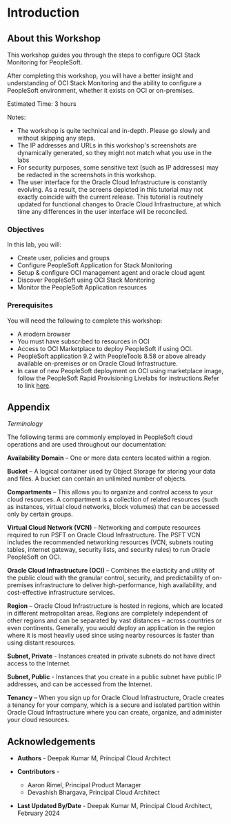 # Introduction

## About this Workshop

This workshop guides you through the steps to configure  OCI Stack Monitoring for PeopleSoft.

After completing this workshop, you will have a better insight and understanding of OCI Stack Monitoring and the ability to configure a PeopleSoft environment, whether it exists on OCI or on-premises.


Estimated Time: 3 hours

Notes:

* The workshop is quite technical and in-depth. Please go slowly and without skipping any steps.
*  The IP addresses and URLs in this workshop's screenshots are dynamically generated, so they might not match what you use in the labs
* For security purposes, some sensitive text (such as IP addresses) may be redacted in the screenshots in this workshop.
* The user interface for the Oracle Cloud Infrastructure is constantly evolving. As a result, the screens depicted in this tutorial may not exactly coincide with the current release. This tutorial is routinely updated for functional changes to Oracle Cloud Infrastructure, at which time any differences in the user interface will be reconciled.




### Objectives

In this lab, you will:

* Create user, policies and groups
* Configure PeopleSoft Application for Stack Monitoring
* Setup & configure OCI management agent and oracle cloud agent
* Discover PeopleSoft using OCI Stack Monitoring
* Monitor the PeopleSoft Application resources


### Prerequisites

You will need the following to complete this workshop:

* A modern browser
* You must have subscribed to resources in OCI
* Access to OCI Marketplace to deploy PeopleSoft if using OCI.
* PeopleSoft application 9.2 with PeopleTools 8.58 or above already available on-premises or on Oracle Cloud Infrastructure.
* In case of new PeopleSoft deployment on OCI using marketplace image, follow the PeopleSoft Rapid Provisioning Livelabs for instructions.Refer to link [here](https://apexapps.oracle.com/pls/apex/r/dbpm/livelabs/view-workshop?wid=3208).


## Appendix

*Terminology*

The following terms are commonly employed in PeopleSoft cloud operations and are used throughout our documentation:

**Availability Domain** – One or more data centers located within a region.

**Bucket** – A logical container used by Object Storage for storing your data and files. A bucket can contain an unlimited number of objects.

**Compartments** – This allows you to organize and control access to your cloud resources. A compartment is a collection of related resources (such as instances, virtual cloud networks, block volumes) that can be accessed only by certain groups.

**Virtual Cloud Network (VCN)** – Networking and compute resources required to run PSFT on Oracle Cloud Infrastructure. The PSFT VCN includes the recommended networking resources (VCN, subnets routing tables, internet gateway, security lists, and security rules) to run Oracle PeopleSoft on OCI.

**Oracle Cloud Infrastructure (OCI)** – Combines the elasticity and utility of the public cloud with the granular control, security, and predictability of on-premises infrastructure to deliver high-performance, high availability, and cost-effective infrastructure services.

**Region** – Oracle Cloud Infrastructure is hosted in regions, which are located in different metropolitan areas. Regions are completely independent of other regions and can be separated by vast distances – across countries or even continents. Generally, you would deploy an application in the region where it is most heavily used since using nearby resources is faster than using distant resources.

**Subnet, Private** - Instances created in private subnets do not have direct access to the Internet.

**Subnet, Public** - Instances that you create in a public subnet have public IP addresses, and can be accessed from the Internet.

**Tenancy** – When you sign up for Oracle Cloud Infrastructure, Oracle creates a tenancy for your company, which is a secure and isolated partition within Oracle Cloud Infrastructure where you can create, organize, and administer your cloud resources.


## Acknowledgements

* **Authors** - Deepak Kumar M, Principal Cloud Architect
* **Contributors** -

    * Aaron Rimel, Principal Product Manager
    * Devashish Bhargava, Principal Cloud Architect
* **Last Updated By/Date** - Deepak Kumar M, Principal Cloud Architect, February 2024

